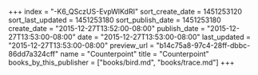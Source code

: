 +++
index = "-K6_QSczUS-EvpWlKdRI"
sort_create_date = 1451253120
sort_last_updated = 1451253180
sort_publish_date = 1451253180
create_date = "2015-12-27T13:52:00-08:00"
publish_date = "2015-12-27T13:53:00-08:00"
date = "2015-12-27T13:53:00-08:00"
last_updated = "2015-12-27T13:53:00-08:00"
preview_url = "b14c75a8-97c4-28ff-dbbc-86dd7a324cff"
name = "Counterpoint"
title = "Counterpoint"
books_by_this_publisher = ["books/bird.md", "books/trace.md"]
+++
